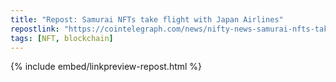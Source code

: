```yaml
---
title: "Repost: Samurai NFTs take flight with Japan Airlines"
repostlink: "https://cointelegraph.com/news/nifty-news-samurai-nfts-take-flight-with-japan-airlines-solana-slows-down"
tags: [NFT, blockchain]
---
```


{% include embed/linkpreview-repost.html %}
